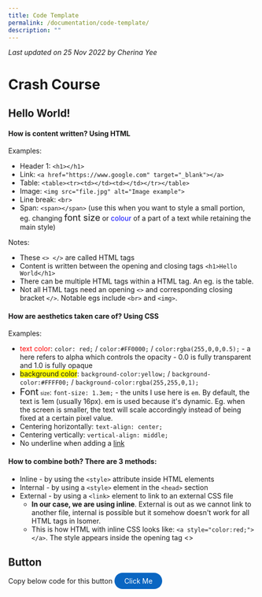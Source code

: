 ```yaml
---
title: Code Template
permalink: /documentation/code-template/
description: ""
---
```

*Last updated on 25 Nov 2022 by Cherina Yee*
# Crash Course
## Hello World!

#### How is content written? Using **HTML**
Examples:
  * Header 1: ```<h1></h1>```
  * Link: ```<a href="https://www.google.com" target="_blank"></a>```
  * Table: ```<table><tr><td></td><td></td></tr></table>```
  * Image: ```<img src="file.jpg" alt="Image example">```
  * Line break: ```<br>``` 
  * Span: ```<span></span>``` (use this when you want to style a small portion,  eg. changing <span style="font-size:1.3em">font size</span> or <span style="color:blue;">colour</span> of a part of a text while retaining the main style)
  
Notes:
* These ```<> </>``` are called HTML tags
* Content is written between the opening and closing tags ```<h1>Hello World</h1>```
* There can be multiple HTML tags within a HTML tag. An eg. is the table. 
* Not all HTML tags need an opening ```<>``` and corresponding closing bracket ```</>```.  Notable egs include ```<br>``` and ```<img>```. 


#### How are aesthetics taken care of? Using **CSS**

Examples:
  * <span style="color:red;">text color</span>: ```color: red;``` / ```color:#FF0000;``` / ```color:rgba(255,0,0,0.5);``` - a here refers to alpha which controls the opacity - 0.0 is fully transparent and 1.0 is fully opaque
  * <span style="background-color:#FFFF00;">background color</span>: ```background-color:yellow;```  / ```background-color:#FFFF00;``` / ```background-color:rgba(255,255,0,1);``` 
  * <span style="font-size:1.3em">Font</span> <span style="font-size:0.7em">size</span>: ```font-size: 1.3em;``` - the units I use here is ```em```. By default, the text is 1em (usually 16px). em is used because it's dynamic. Eg. when the screen is smaller, the text will scale accordingly instead of being fixed at a certain pixel value.
  * Centering horizontally: ```text-align: center;```
  * Centering vertically: ```vertical-align: middle;```
  * No underline when adding a <a href="https://ww.google.com" target="_blank">link</a>

#### How to combine both? There are 3 methods: 
* Inline - by using the ```<style>``` attribute inside HTML elements
* Internal - by using a ```<style>``` element in the ```<head>``` section
* External - by using a ```<link>``` element to link to an external CSS file
	* **In our case, we are using inline**. External is out as we cannot link to another file, internal is possible but it somehow doesn't work for all HTML tags in Isomer.
	* This is how HTML with inline CSS looks like: ```<a style="color:red;"></a>```. The style appears inside the opening tag <>


## Button
Copy below code for this button <a style="background-color: #0A66C2; color: white; text-decoration: none; border-radius: 100px; padding-left: 20px; padding-right: 20px; padding-top:8px; padding-bottom:8px" target="_blank" href="https://www.google.com">Click Me</a>